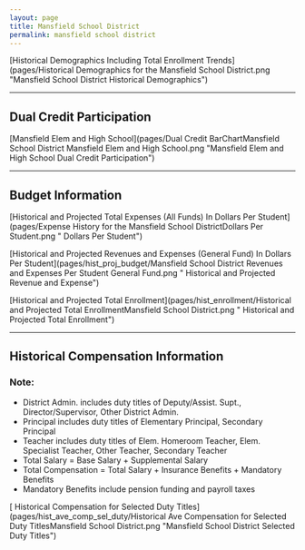 ```yaml
---
layout: page
title: Mansfield School District
permalink: mansfield school district
---
```



[Historical Demographics Including Total Enrollment Trends](pages/Historical Demographics for the Mansfield School District.png "Mansfield School District Historical Demographics")

___

## Dual Credit Participation

[Mansfield Elem and High School](pages/Dual Credit BarChartMansfield School District Mansfield Elem and High School.png "Mansfield Elem and High School Dual Credit Participation")


___

## Budget Information

[Historical and Projected Total Expenses (All Funds) In Dollars Per Student](pages/Expense History for the Mansfield School DistrictDollars Per Student.png " Dollars Per Student")

[Historical and Projected Revenues and Expenses (General Fund) In Dollars Per Student](pages/hist_proj_budget/Mansfield School District Revenues and Expenses Per Student General Fund.png " Historical and Projected Revenue and Expense")

[Historical and Projected Total Enrollment](pages/hist_enrollment/Historical and Projected Total EnrollmentMansfield School District.png " Historical and Projected Total Enrollment")


___

## Historical Compensation Information
### Note:
- District Admin. includes duty titles of Deputy/Assist. Supt., Director/Supervisor, Other District Admin.
- Principal includes duty titles of Elementary Principal, Secondary Principal
- Teacher includes duty titles of Elem. Homeroom Teacher, Elem. Specialist Teacher, Other Teacher, Secondary Teacher
- Total Salary = Base Salary + Supplemental Salary
- Total Compensation = Total Salary + Insurance Benefits + Mandatory Benefits
- Mandatory Benefits include pension funding and payroll taxes

[ Historical Compensation for Selected Duty Titles](pages/hist_ave_comp_sel_duty/Historical Ave Compensation for Selected Duty TitlesMansfield School District.png "Mansfield School District Selected Duty Titles")

